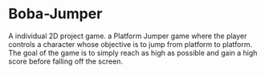 # Boba-Jumper
A individual 2D project game. a Platform Jumper game where the player controls a character whose objective is to jump from platform to platform. The goal of the game is to simply reach as high as possible and gain a high score before falling off the screen. 
